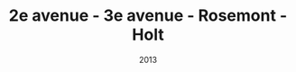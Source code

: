 ---
title: 2e avenue - 3e avenue - Rosemont - Holt
date: '2013'
type: ruelle_verte
district: 'Rosemont'
position: { lng: -73.58301026547954, lat: 45.54824039206045 }
---